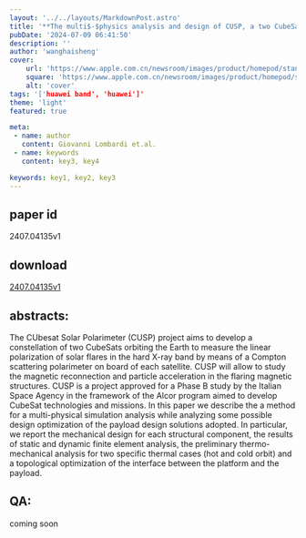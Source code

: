 ```yaml
---
layout: '../../layouts/MarkdownPost.astro'
title: '**The multi$-$physics analysis and design of CUSP, a two CubeSat constellation for Space Weather and Solar flares X-ray polarimetry**'
pubDate: '2024-07-09 06:41:50'
description: ''
author: 'wanghaisheng'
cover:
    url: 'https://www.apple.com.cn/newsroom/images/product/homepod/standard/Apple-HomePod-hero-230118_big.jpg.large_2x.jpg'
    square: 'https://www.apple.com.cn/newsroom/images/product/homepod/standard/Apple-HomePod-hero-230118_big.jpg.large_2x.jpg'
    alt: 'cover'
tags: '['huawei band', 'huawei']' 
theme: 'light'
featured: true

meta:
 - name: author
   content: Giovanni Lombardi et.al.
 - name: keywords
   content: key3, key4

keywords: key1, key2, key3
---
```


## paper id
2407.04135v1
## download
[2407.04135v1](http://arxiv.org/abs/2407.04135v1)
## abstracts:
The CUbesat Solar Polarimeter (CUSP) project aims to develop a constellation of two CubeSats orbiting the Earth to measure the linear polarization of solar flares in the hard X-ray band by means of a Compton scattering polarimeter on board of each satellite. CUSP will allow to study the magnetic reconnection and particle acceleration in the flaring magnetic structures. CUSP is a project approved for a Phase B study by the Italian Space Agency in the framework of the Alcor program aimed to develop CubeSat technologies and missions. In this paper we describe the a method for a multi-physical simulation analysis while analyzing some possible design optimization of the payload design solutions adopted. In particular, we report the mechanical design for each structural component, the results of static and dynamic finite element analysis, the preliminary thermo-mechanical analysis for two specific thermal cases (hot and cold orbit) and a topological optimization of the interface between the platform and the payload.
## QA:
coming soon
